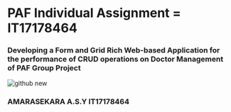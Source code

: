 # PAF Individual Assignment = IT17178464


### Developing a Form and Grid Rich Web-based Application for the performance of CRUD operations on Doctor Management of PAF Group Project



![github new](https://user-images.githubusercontent.com/61614265/81166764-ad6ff380-8fb1-11ea-9658-7ade0ecd21df.PNG)


### AMARASEKARA A.S.Y  IT17178464
